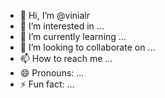 - 👋 Hi, I’m @vinialr
- 👀 I’m interested in ...
- 🌱 I’m currently learning ...
- 💞️ I’m looking to collaborate on ...
- 📫 How to reach me ...
- 😄 Pronouns: ...
- ⚡ Fun fact: ...

<!---
vinialr/vinialr is a ✨ special ✨ repository because its `README.md` (this file) appears on your GitHub profile.
You can click the Preview link to take a look at your changes.
--->
